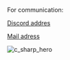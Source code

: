 For communication:

[Discord addres](https://discord.com/users/1115498292630003773)

[Mail adress](https://mail.google.com/mail/u/0/#inbox?compose=GTvVlcSDZNwjQchdfBcMsQGPqzGCCFNkCdPTRtjwFWRVzFvhRrrwzlFglGjtFzlcnmScbmJtflxWL)


<!---
Traslox/Traslox is a ✨ special ✨ repository because its `README.md` (this file) appears on your GitHub profile.
You can click the Preview link to take a look at your changes.
--->
![c_sharp_hero](https://user-images.githubusercontent.com/107253054/189425330-28195907-2a09-4409-87ee-8ecae52f6d89.png)
